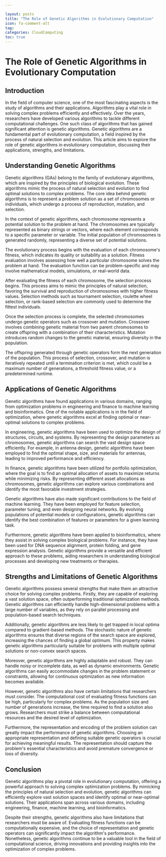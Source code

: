 ```yaml
---

layout: posts
title: "The Role of Genetic Algorithms in Evolutionary Computation"
icon: fa-comment-alt
tag:      
categories: CloudComputing
toc: true
---
```




# The Role of Genetic Algorithms in Evolutionary Computation

## Introduction

In the field of computer science, one of the most fascinating aspects is the study of algorithms and their applications. Algorithms play a vital role in solving complex problems efficiently and effectively. Over the years, researchers have developed various algorithms to tackle different computational challenges. One such class of algorithms that has gained significant attention is genetic algorithms. Genetic algorithms are a fundamental part of evolutionary computation, a field inspired by the process of natural selection and evolution. This article aims to explore the role of genetic algorithms in evolutionary computation, discussing their applications, strengths, and limitations.

## Understanding Genetic Algorithms

Genetic algorithms (GAs) belong to the family of evolutionary algorithms, which are inspired by the principles of biological evolution. These algorithms mimic the process of natural selection and evolution to find optimal solutions to complex problems. The core idea behind genetic algorithms is to represent a problem solution as a set of chromosomes or individuals, which undergo a process of reproduction, mutation, and selection.

In the context of genetic algorithms, each chromosome represents a potential solution to the problem at hand. The chromosomes are typically represented as binary strings or vectors, where each element corresponds to a specific parameter or variable. The initial population of chromosomes is generated randomly, representing a diverse set of potential solutions.

The evolutionary process begins with the evaluation of each chromosome's fitness, which indicates its quality or suitability as a solution. Fitness evaluation involves assessing how well a particular chromosome solves the problem at hand. The evaluation function can be problem-specific and may involve mathematical models, simulations, or real-world data.

After evaluating the fitness of each chromosome, the selection process begins. This process aims to mimic the principles of natural selection, favoring the survival and reproduction of chromosomes with higher fitness values. Selection methods such as tournament selection, roulette wheel selection, or rank-based selection are commonly used to determine the fittest individuals.

Once the selection process is complete, the selected chromosomes undergo genetic operators such as crossover and mutation. Crossover involves combining genetic material from two parent chromosomes to create offspring with a combination of their characteristics. Mutation introduces random changes to the genetic material, ensuring diversity in the population.

The offspring generated through genetic operators form the next generation of the population. This process of selection, crossover, and mutation is iteratively repeated until a termination criterion is met, which could be a maximum number of generations, a threshold fitness value, or a predetermined runtime.

## Applications of Genetic Algorithms

Genetic algorithms have found applications in various domains, ranging from optimization problems in engineering and finance to machine learning and bioinformatics. One of the notable applications is in the field of optimization, where genetic algorithms excel at finding optimal or near-optimal solutions to complex problems.

In engineering, genetic algorithms have been used to optimize the design of structures, circuits, and systems. By representing the design parameters as chromosomes, genetic algorithms can search the vast design space efficiently. For example, in antenna design, genetic algorithms have been employed to find the optimal shape, size, and materials for antennas, leading to improved performance and efficiency.

In finance, genetic algorithms have been utilized for portfolio optimization, where the goal is to find an optimal allocation of assets to maximize returns while minimizing risks. By representing different asset allocations as chromosomes, genetic algorithms can explore various combinations and identify the most favorable investment strategies.

Genetic algorithms have also made significant contributions to the field of machine learning. They have been employed for feature selection, parameter tuning, and even designing neural networks. By evolving populations of potential models or configurations, genetic algorithms can identify the best combination of features or parameters for a given learning task.

Furthermore, genetic algorithms have been applied to bioinformatics, where they assist in solving complex biological problems. For instance, they have been used for DNA sequence alignment, protein folding, and gene expression analysis. Genetic algorithms provide a versatile and efficient approach to these problems, aiding researchers in understanding biological processes and developing new treatments or therapies.

## Strengths and Limitations of Genetic Algorithms

Genetic algorithms possess several strengths that make them an attractive choice for solving complex problems. Firstly, they are capable of exploring a vast solution space, often outperforming traditional optimization methods. Genetic algorithms can efficiently handle high-dimensional problems with a large number of variables, as they rely on parallel processing and population-based search techniques.

Additionally, genetic algorithms are less likely to get trapped in local optima compared to gradient-based methods. The stochastic nature of genetic algorithms ensures that diverse regions of the search space are explored, increasing the chances of finding a global optimum. This property makes genetic algorithms particularly suitable for problems with multiple optimal solutions or non-convex search spaces.

Moreover, genetic algorithms are highly adaptable and robust. They can handle noisy or incomplete data, as well as dynamic environments. Genetic algorithms can easily accommodate changes in the problem statement or constraints, allowing for continuous optimization as new information becomes available.

However, genetic algorithms also have certain limitations that researchers must consider. The computational cost of evaluating fitness functions can be high, particularly for complex problems. As the population size and number of generations increase, the time required to find a solution also grows. Researchers must strike a balance between computational resources and the desired level of optimization.

Furthermore, the representation and encoding of the problem solution can greatly impact the performance of genetic algorithms. Choosing an appropriate representation and defining suitable genetic operators is crucial for achieving meaningful results. The representation should capture the problem's essential characteristics and avoid premature convergence or loss of diversity.

## Conclusion

Genetic algorithms play a pivotal role in evolutionary computation, offering a powerful approach to solving complex optimization problems. By mimicking the principles of natural selection and evolution, genetic algorithms can efficiently explore vast solution spaces and identify optimal or near-optimal solutions. Their applications span across various domains, including engineering, finance, machine learning, and bioinformatics.

Despite their strengths, genetic algorithms also have limitations that researchers must be aware of. Evaluating fitness functions can be computationally expensive, and the choice of representation and genetic operators can significantly impact the algorithm's performance. Nonetheless, genetic algorithms continue to be a valuable tool in the field of computational science, driving innovations and providing insights into the optimization of complex problems.
